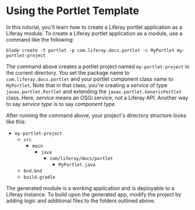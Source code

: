 # Using the Portlet Template

In this tutorial, you'll learn how to create a Liferay portlet application
as a Liferay module. To create a Liferay portlet application as a module,
use a command like the following:

    blade create -t portlet -p com.liferay.docs.portlet -c MyPortlet my-portlet-project

The command above creates a portlet project named `my-portlet-project` in the
current directory. You set the package name to `com.liferay.docs.portlet` and
your portlet component class name to `MyPortlet`. Note that in that class,
you're creating a service of type `javax.portlet.Portlet` and extending the
`javax.portlet.GenericPortlet` class. Here, *service* means an OSGi service, not
a Liferay API. Another way to say *service type* is to say *component type*.

After running the command above, your project's directory structure looks like
this:

- `my-portlet-project`
    - `src`
        - `main`
            - `java`
                - `com/liferay/docs/portlet`
                    - `MyPortlet.java`
    - `bnd.bnd`
    - `build.gradle`

The generated module is a working application and is deployable to a Liferay
instance. To build upon the generated app, modify the project by adding logic
and additional files to the folders outlined above.
